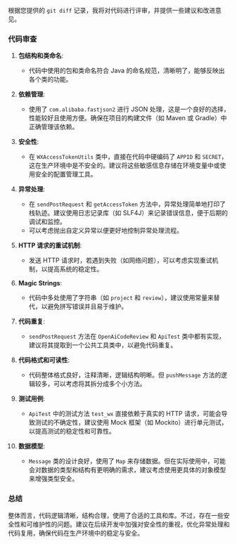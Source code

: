 根据您提供的 `git diff` 记录，我将对代码进行评审，并提供一些建议和改进意见。

### 代码审查

1. **包结构和类命名**:
   - 代码中使用的包和类命名符合 Java 的命名规范，清晰明了，能够反映出各个类的功能。

2. **依赖管理**:
   - 使用了 `com.alibaba.fastjson2` 进行 JSON 处理，这是一个良好的选择，性能较好且使用方便。确保在项目的构建文件（如 Maven 或 Gradle）中正确管理该依赖。

3. **安全性**:
   - 在 `WXAccessTokenUtils` 类中，直接在代码中硬编码了 `APPID` 和 `SECRET`，这在生产环境中是不安全的。建议将这些敏感信息存储在环境变量中或使用安全的配置管理工具。

4. **异常处理**:
   - 在 `sendPostRequest` 和 `getAccessToken` 方法中，异常处理简单地打印了栈轨迹。建议使用日志记录库（如 SLF4J）来记录错误信息，便于后期的调试和监控。
   - 可以考虑抛出自定义异常以便更好地控制异常处理流程。

5. **HTTP 请求的重试机制**:
   - 发送 HTTP 请求时，若遇到失败（如网络问题），可以考虑实现重试机制，以提高系统的稳定性。

6. **Magic Strings**:
   - 代码中多处使用了字符串（如 `project` 和 `review`），建议使用常量来替代，以避免拼写错误并且易于维护。

7. **代码重复**:
   - `sendPostRequest` 方法在 `OpenAiCodeReview` 和 `ApiTest` 类中都有实现，建议将其提取到一个公共工具类中，以避免代码重复。

8. **代码格式和可读性**:
   - 代码整体格式良好，注释清晰，逻辑结构明晰。但 `pushMessage` 方法的逻辑较多，可以考虑将其拆分成多个小方法。

9. **测试用例**:
   - `ApiTest` 中的测试方法 `test_wx` 直接依赖于真实的 HTTP 请求，可能会导致测试的不确定性，建议使用 Mock 框架（如 Mockito）进行单元测试，以提高测试的稳定性和可靠性。

10. **数据模型**:
    - `Message` 类的设计良好，使用了 `Map` 来存储数据。但在实际使用中，可能会对数据的类型和结构有更明确的需求，建议考虑使用更具体的对象模型来增强类型安全。

### 总结

整体而言，代码逻辑清晰，结构合理，使用了合适的工具和库。不过，存在一些安全性和可维护性的问题。建议在后续开发中加强对安全性的重视，优化异常处理和代码复用，确保代码在生产环境中的稳定与安全。